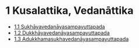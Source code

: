 # 1 Kusalattika, Vedanāttika

* [1.1 Sukhāyavedanāyasampayuttapada](1/1.1.md)
* [1.2 Dukkhāyavedanāyasampayuttapada](1/1.2.md)
* [1.3 Adukkhamasukhavedanāyasampayuttapada](1/1.3.md)
